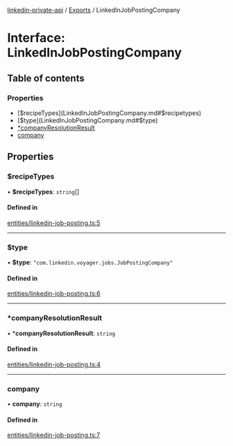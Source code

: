 [linkedin-private-api](../README.md) / [Exports](../modules.md) / LinkedInJobPostingCompany

# Interface: LinkedInJobPostingCompany

## Table of contents

### Properties

- [$recipeTypes](LinkedInJobPostingCompany.md#$recipetypes)
- [$type](LinkedInJobPostingCompany.md#$type)
- [*companyResolutionResult](LinkedInJobPostingCompany.md#*companyresolutionresult)
- [company](LinkedInJobPostingCompany.md#company)

## Properties

### $recipeTypes

• **$recipeTypes**: `string`[]

#### Defined in

[entities/linkedin-job-posting.ts:5](https://github.com/SkyberSolutions/linkedin-private-api/blob/2fe9e6a/src/entities/linkedin-job-posting.ts#L5)

___

### $type

• **$type**: ``"com.linkedin.voyager.jobs.JobPostingCompany"``

#### Defined in

[entities/linkedin-job-posting.ts:6](https://github.com/SkyberSolutions/linkedin-private-api/blob/2fe9e6a/src/entities/linkedin-job-posting.ts#L6)

___

### *companyResolutionResult

• ***companyResolutionResult**: `string`

#### Defined in

[entities/linkedin-job-posting.ts:4](https://github.com/SkyberSolutions/linkedin-private-api/blob/2fe9e6a/src/entities/linkedin-job-posting.ts#L4)

___

### company

• **company**: `string`

#### Defined in

[entities/linkedin-job-posting.ts:7](https://github.com/SkyberSolutions/linkedin-private-api/blob/2fe9e6a/src/entities/linkedin-job-posting.ts#L7)
